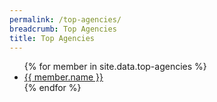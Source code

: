```yaml
---
permalink: /top-agencies/
breadcrumb: Top Agencies
title: Top Agencies
---
```


<ul>
{% for member in site.data.top-agencies %}
  <li>
    <a href="https://github.com/{{ member.github }}">
      {{ member.name }}
    </a>
  </li>
{% endfor %}
</ul>
